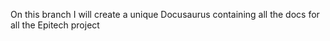 On this branch I will create a unique Docusaurus containing all the docs for all the Epitech project
